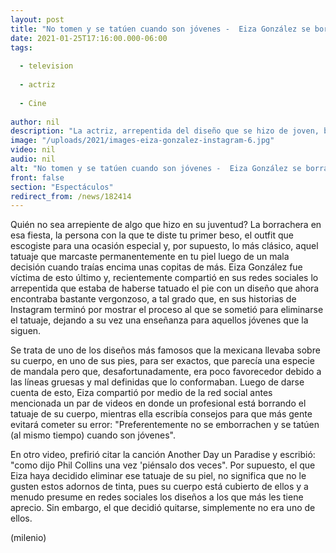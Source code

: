 ```yaml
---
layout: post
title: "No tomen y se tatúen cuando son jóvenes -  Eiza González se borra uno de sus tatuajes"
date: 2021-01-25T17:16:00.000-06:00
tags:
  
  - television
  
  - actriz
  
  - Cine
  
author: nil
description: "La actriz, arrepentida del diseño que se hizo de joven, buscó ayuda profesional para eliminarlo y compartió el proceso en Instagram. "
image: "/uploads/2021/images-eiza-gonzalez-instagram-6.jpg"
video: nil
audio: nil
alt: "No tomen y se tatúen cuando son jóvenes -  Eiza González se borra uno de sus tatuajes"
front: false
section: "Espectáculos"
redirect_from: /news/182414
---
```


Quién no sea arrepiente de algo que hizo en su juventud? La borrachera en esa fiesta, la persona con la que te diste tu primer beso, el outfit que escogiste para una ocasión especial y, por supuesto, lo más clásico, aquel tatuaje que marcaste permanentemente en tu piel luego de un mala decisión cuando traías encima unas copitas de más. Eiza González fue víctima de esto último y, recientemente compartió en sus redes sociales lo arrepentida que estaba de haberse tatuado el pie con un diseño que ahora encontraba bastante vergonzoso, a tal grado que, en sus historias de Instagram terminó por mostrar el proceso al que se sometió para eliminarse el tatuaje, dejando a su vez una enseñanza para aquellos jóvenes que la siguen. 

Se trata de uno de los diseños más famosos que la mexicana llevaba sobre su cuerpo, en uno de sus pies, para ser exactos, que parecía una especie de mandala pero que, desafortunadamente, era poco favorecedor debido a las líneas gruesas y mal definidas que lo conformaban. Luego de darse cuenta de esto, Eiza compartió por medio de la red social antes mencionada un par de videos en donde un profesional está borrando el tatuaje de su cuerpo, mientras ella escribía consejos para que más gente evitará cometer su error: "Preferentemente no se emborrachen y se tatúen (al mismo tiempo) cuando son jóvenes". 

En otro video, prefirió citar la canción Another Day un Paradise y escribió: "como dijo Phil Collins una vez 'piénsalo dos veces". 
Por supuesto, el que Eiza haya decidido eliminar ese tatuaje de su piel, no significa que no le gusten estos adornos de tinta, pues su cuerpo está cubierto de ellos y a menudo presume en redes sociales los diseños a los que más les tiene aprecio. Sin embargo, el que decidió quitarse, simplemente no era uno de ellos. 

(milenio)
